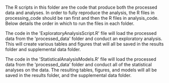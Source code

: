 The R scripts in this folder are the code that produce both the processed data and analyses. In order
to fully reproduce the analysis, the R files in processing_code should be ran first and then the R files
in analysis_code. Below details the order in which to run the files in each folder.

The code in the 'ExploratoryAnalysisScript.R' file will load the processed data from the 'processed_data' folder and conduct an exploratory analysis. This will create various tables and figures that will all be saved in the results folder and supplemental data folder. 

The code in the 'StatisticalAnalysisModels.R' file will load the processed data from the 'processed_data' folder and conduct all of the statistical analyses on the data. The resulting tables, figures, and models will all be saved in the results folder, and the supplemental data folder.